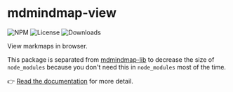 # mdmindmap-view

![NPM](https://img.shields.io/npm/v/mdmindmap-view.svg)
![License](https://img.shields.io/npm/l/mdmindmap-view.svg)
![Downloads](https://img.shields.io/npm/dt/mdmindmap-view.svg)

View markmaps in browser.

This package is separated from [mdmindmap-lib](https://github.com/markmap/markmap/tree/master/packages/mdmindmap-lib) to decrease the size of `node_modules` because you don't need this in `node_modules` most of the time.

👉 [Read the documentation](https://markmap.js.org/docs) for more detail.
